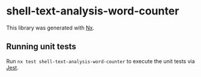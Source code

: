 # shell-text-analysis-word-counter

This library was generated with [Nx](https://nx.dev).

## Running unit tests

Run `nx test shell-text-analysis-word-counter` to execute the unit tests via [Jest](https://jestjs.io).
